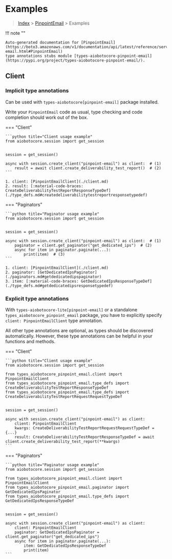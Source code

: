 # Examples

> [Index](../README.md) > [PinpointEmail](./README.md) > Examples

!!! note ""

    Auto-generated documentation for [PinpointEmail](https://boto3.amazonaws.com/v1/documentation/api/latest/reference/services/pinpoint-email.html#PinpointEmail)
    type annotations stubs module [types-aiobotocore-pinpoint-email](https://pypi.org/project/types-aiobotocore-pinpoint-email/).

## Client

### Implicit type annotations

Can be used with `types-aiobotocore[pinpoint-email]` package installed.

Write your `PinpointEmail` code as usual,
type checking and code completion should work out of the box.



=== "Client"

    ```python title="Client usage example"
    from aiobotocore.session import get_session


    session = get_session()

    async with session.create_client("pinpoint-email") as client:  # (1)
        result = await client.create_deliverability_test_report()  # (2)
    ```

    1. client: [PinpointEmailClient](./client.md)
    2. result: [:material-code-braces: CreateDeliverabilityTestReportResponseTypeDef](./type_defs.md#createdeliverabilitytestreportresponsetypedef) 



=== "Paginators"

    ```python title="Paginator usage example"
    from aiobotocore.session import get_session


    session = get_session()

    async with session.create_client("pinpoint-email") as client:  # (1)
        paginator = client.get_paginator("get_dedicated_ips")  # (2)
        async for item in paginator.paginate(...):
            print(item)  # (3)
    ```

    1. client: [PinpointEmailClient](./client.md)
    2. paginator: [GetDedicatedIpsPaginator](./paginators.md#getdedicatedipspaginator)
    3. item: [:material-code-braces: GetDedicatedIpsResponseTypeDef](./type_defs.md#getdedicatedipsresponsetypedef) 




### Explicit type annotations

With `types-aiobotocore-lite[pinpoint-email]`
or a standalone `types_aiobotocore_pinpoint_email` package, you have to explicitly specify
`client: PinpointEmailClient` type annotation.

All other type annotations are optional, as types should be discovered automatically.
However, these type annotations can be helpful in your functions and methods.


=== "Client"

    ```python title="Client usage example"
    from aiobotocore.session import get_session

    from types_aiobotocore_pinpoint_email.client import PinpointEmailClient
    from types_aiobotocore_pinpoint_email.type_defs import CreateDeliverabilityTestReportResponseTypeDef
    from types_aiobotocore_pinpoint_email.type_defs import CreateDeliverabilityTestReportRequestRequestTypeDef


    session = get_session()

    async with session.create_client("pinpoint-email") as client:
        client: PinpointEmailClient
        kwargs: CreateDeliverabilityTestReportRequestRequestTypeDef = {...}
        result: CreateDeliverabilityTestReportResponseTypeDef = await client.create_deliverability_test_report(**kwargs)
    ```



=== "Paginators"

    ```python title="Paginator usage example"
    from aiobotocore.session import get_session

    from types_aiobotocore_pinpoint_email.client import PinpointEmailClient
    from types_aiobotocore_pinpoint_email.paginator import GetDedicatedIpsPaginator
    from types_aiobotocore_pinpoint_email.type_defs import GetDedicatedIpsResponseTypeDef


    session = get_session()

    async with session.create_client("pinpoint-email") as client:
        client: PinpointEmailClient
        paginator: GetDedicatedIpsPaginator = client.get_paginator("get_dedicated_ips")
        async for item in paginator.paginate(...):
            item: GetDedicatedIpsResponseTypeDef
            print(item)
    ```


